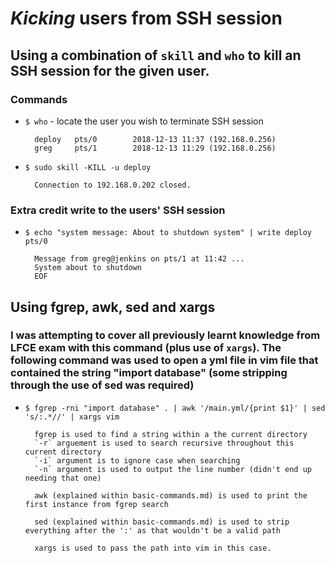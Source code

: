 # *Kicking* users from SSH session

## Using a combination of `skill` and `who` to kill an SSH session for the given user.

### Commands

* `$ who` - locate the user you wish to terminate SSH session

        deploy   pts/0        2018-12-13 11:37 (192.168.0.256)
        greg     pts/1        2018-12-13 11:29 (192.168.0.256)

* `$ sudo skill -KILL -u deploy`

        Connection to 192.168.0.202 closed.

### Extra credit write to the users' SSH session

* `$ echo "system message: About to shutdown system" | write deploy pts/0`

        Message from greg@jenkins on pts/1 at 11:42 ...
        System about to shutdown
        EOF

## Using fgrep, awk, sed and xargs

### I was attempting to cover all previously learnt knowledge from LFCE exam with this command (plus use of `xargs`). The following command was used to open a yml file in vim file that contained the string "import database" (some stripping through the use of sed was required)

* `$ fgrep -rni "import database" . | awk '/main.yml/{print $1}' | sed 's/:.*//' | xargs vim` 

        fgrep is used to find a string within a the current directory
        `-r` arguement is used to search recursive throughout this current directory
        `-i` argument is to ignore case when searching
        `-n` argument is used to output the line number (didn't end up needing that one)

        awk (explained within basic-commands.md) is used to print the first instance from fgrep search

        sed (explained within basic-commands.md) is used to strip everything after the ':' as that wouldn't be a valid path

        xargs is used to pass the path into vim in this case.